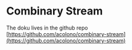 # Combinary Stream



The doku lives in the github repo  
[https://github.com/acolono/combinary-stream](https://github.com/acolono/combinary-stream)

